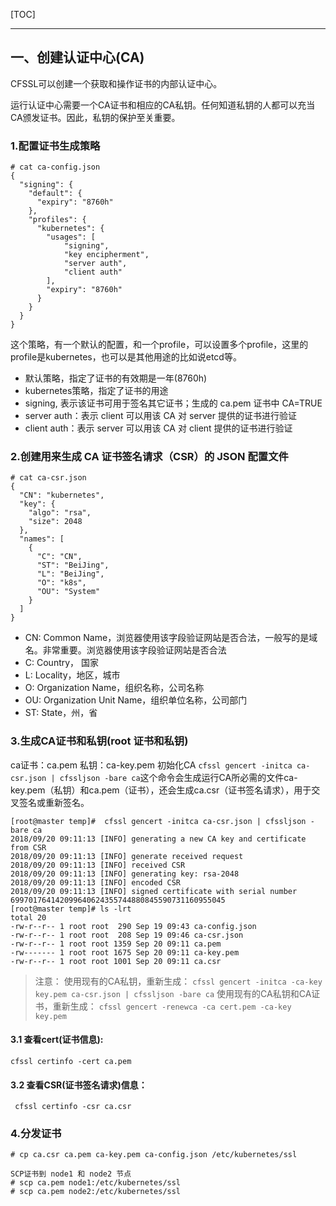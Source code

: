 
[TOC]

* * * * *
## 一、创建认证中心(CA)
CFSSL可以创建一个获取和操作证书的内部认证中心。

运行认证中心需要一个CA证书和相应的CA私钥。任何知道私钥的人都可以充当CA颁发证书。因此，私钥的保护至关重要。
### 1.配置证书生成策略

```
# cat ca-config.json 
{
  "signing": {
    "default": {
      "expiry": "8760h"
    },
    "profiles": {
      "kubernetes": {
        "usages": [
            "signing",
            "key encipherment",
            "server auth",
            "client auth"
        ],
        "expiry": "8760h"
      }
    }
  }
}
```
这个策略，有一个默认的配置，和一个profile，可以设置多个profile，这里的profile是kubernetes，也可以是其他用途的比如说etcd等。
* 默认策略，指定了证书的有效期是一年(8760h)
* kubernetes策略，指定了证书的用途
* signing, 表示该证书可用于签名其它证书；生成的 ca.pem 证书中 CA=TRUE
* server auth：表示 client 可以用该 CA 对 server 提供的证书进行验证
* client auth：表示 server 可以用该 CA 对 client 提供的证书进行验证

### 2.创建用来生成 CA 证书签名请求（CSR）的 JSON 配置文件
```
# cat ca-csr.json 
{
  "CN": "kubernetes",
  "key": {
    "algo": "rsa",
    "size": 2048
  },
  "names": [
    {
      "C": "CN",
      "ST": "BeiJing",
      "L": "BeiJing",
      "O": "k8s",
      "OU": "System"
    }
  ]
}
```
* CN: Common Name，浏览器使用该字段验证网站是否合法，一般写的是域名。非常重要。浏览器使用该字段验证网站是否合法
* C: Country， 国家
* L: Locality，地区，城市
* O: Organization Name，组织名称，公司名称
* OU: Organization Unit Name，组织单位名称，公司部门
* ST: State，州，省


### 3.生成CA证书和私钥(root 证书和私钥)
ca证书：ca.pem
私钥：ca-key.pem
初始化CA
`cfssl gencert -initca ca-csr.json | cfssljson -bare ca`这个命令会生成运行CA所必需的文件ca-key.pem（私钥）和ca.pem（证书），还会生成ca.csr（证书签名请求），用于交叉签名或重新签名。
```
[root@master temp]#  cfssl gencert -initca ca-csr.json | cfssljson -bare ca
2018/09/20 09:11:13 [INFO] generating a new CA key and certificate from CSR
2018/09/20 09:11:13 [INFO] generate received request
2018/09/20 09:11:13 [INFO] received CSR
2018/09/20 09:11:13 [INFO] generating key: rsa-2048
2018/09/20 09:11:13 [INFO] encoded CSR
2018/09/20 09:11:13 [INFO] signed certificate with serial number 699701764142099640624355744880845590731160955045
[root@master temp]# ls -lrt
total 20
-rw-r--r-- 1 root root  290 Sep 19 09:43 ca-config.json
-rw-r--r-- 1 root root  208 Sep 19 09:46 ca-csr.json
-rw-r--r-- 1 root root 1359 Sep 20 09:11 ca.pem
-rw------- 1 root root 1675 Sep 20 09:11 ca-key.pem
-rw-r--r-- 1 root root 1001 Sep 20 09:11 ca.csr
```

> 注意：
    使用现有的CA私钥，重新生成：
    ```
    cfssl gencert -initca -ca-key key.pem ca-csr.json | cfssljson -bare ca
    ```
    使用现有的CA私钥和CA证书，重新生成：
    ```
    cfssl gencert -renewca -ca cert.pem -ca-key key.pem
    ```

#### 3.1 查看cert(证书信息):
```
cfssl certinfo -cert ca.pem
```

#### 3.2 查看CSR(证书签名请求)信息：
```
 cfssl certinfo -csr ca.csr
```

### 4.分发证书
```
# cp ca.csr ca.pem ca-key.pem ca-config.json /etc/kubernetes/ssl

SCP证书到 node1 和 node2 节点
# scp ca.pem node1:/etc/kubernetes/ssl 
# scp ca.pem node2:/etc/kubernetes/ssl
```